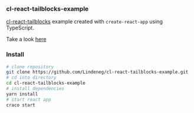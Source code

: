 ### cl-react-tailblocks-example

[cl-react-tailblocks](https://github.com/Lindeneg/cl-react-tailblocks) example created with `create-react-app` using TypeScript.

Take a look [here](https://lindeneg.github.io/cl-react-tailblocks-example/)

### Install

```sh
# clone repository
git clone https://github.com/Lindeneg/cl-react-tailblocks-example.git
# cd into directory
cd cl-react-tailblocks-example
# install dependencies
yarn install
# start react app
craco start
```
